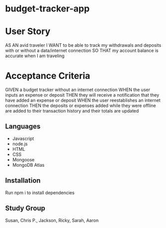 # budget-tracker-app

# User Story
AS AN avid traveler
I WANT to be able to track my withdrawals and deposits with or without a data/internet connection
SO THAT my account balance is accurate when I am traveling 

# Acceptance Criteria
GIVEN a budget tracker without an internet connection
WHEN the user inputs an expense or deposit
THEN they will receive a notification that they have added an expense or deposit
WHEN the user reestablishes an internet connection
THEN the deposits or expenses added while they were offline are added to their transaction history and their totals are updated
## Languages
* Javascript
* node.js
* HTML
* CSS
* Mongoose
* MongoDB Atlas

## Installation
Run npm i to install dependencies

## Study Group
Susan, Chris P., Jackson, Ricky, Sarah, Aaron
